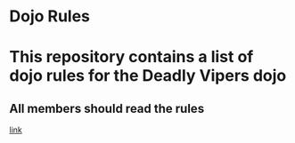 Dojo Rules
==========

# This repository contains a list of dojo rules for the Deadly Vipers dojo

## All members should read the rules

[link](https://github.com/deadlyvipers)
